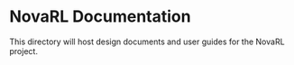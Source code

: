 # NovaRL Documentation

This directory will host design documents and user guides for the NovaRL project.
